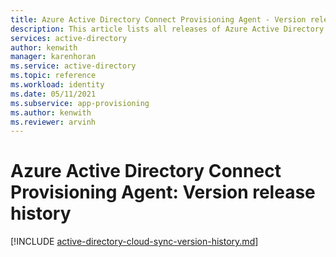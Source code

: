 ```yaml
---
title: Azure Active Directory Connect Provisioning Agent - Version release history
description: This article lists all releases of Azure Active Directory Connect Provisioning Agent and describes new features and fixed issues.
services: active-directory
author: kenwith
manager: karenhoran
ms.service: active-directory
ms.topic: reference
ms.workload: identity
ms.date: 05/11/2021
ms.subservice: app-provisioning
ms.author: kenwith
ms.reviewer: arvinh
---
```


# Azure Active Directory Connect Provisioning Agent: Version release history

[!INCLUDE [active-directory-cloud-sync-version-history.md](../../../includes/active-directory-cloud-sync-version-history.md)]
